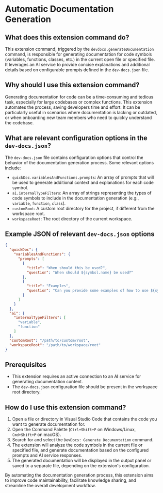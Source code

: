 
  
# Automatic Documentation Generation

## What does this extension command do?

This extension command, triggered by the `devdocs.generateDocumentation` command, is responsible for generating documentation for code symbols (variables, functions, classes, etc.) in the current open file or specified file. It leverages an AI service to provide concise explanations and additional details based on configurable prompts defined in the `dev-docs.json` file.

## Why should I use this extension command?

Generating documentation for code can be a time-consuming and tedious task, especially for large codebases or complex functions. This extension automates the process, saving developers time and effort. It can be particularly useful in scenarios where documentation is lacking or outdated, or when onboarding new team members who need to quickly understand the codebase.

## What are relevant configuration options in the `dev-docs.json`?

The `dev-docs.json` file contains configuration options that control the behavior of the documentation generation process. Some relevant options include:

- `quickDoc.variablesAndFunctions.prompts`: An array of prompts that will be used to generate additional context and explanations for each code symbol.
- `ai.internalTypeFilters`: An array of strings representing the types of code symbols to include in the documentation generation (e.g., `variable`, `function`, `class`).
- `customRoot`: A custom root directory for the project, if different from the workspace root.
- `workspaceRoot`: The root directory of the current workspace.

## Example JSON of relevant `dev-docs.json` options

```json
{
  "quickDoc": {
    "variablesAndFunctions": {
      "prompts": [
        {
          "title": "When should this be used?",
          "question": "When should ${symbol.name} be used?"
        },
        {
          "title": "Examples",
          "question": "Can you provide some examples of how to use ${symbol.name}?"
        }
      ]
    }
  },
  "ai": {
    "internalTypeFilters": [
      "variable",
      "function"
    ]
  },
  "customRoot": "/path/to/custom/root",
  "workspaceRoot": "/path/to/workspace/root"
}
```

## Prerequisites

- This extension requires an active connection to an AI service for generating documentation content.
- The `dev-docs.json` configuration file should be present in the workspace root directory.

## How do I use this extension command?

1. Open a file or directory in Visual Studio Code that contains the code you want to generate documentation for.
2. Open the Command Palette (`Ctrl+Shift+P` on Windows/Linux, `Cmd+Shift+P` on macOS).
3. Search for and select the `DevDocs: Generate Documentation` command.
4. The extension will analyze the code symbols in the current file or specified file, and generate documentation based on the configured prompts and AI service responses.
5. The generated documentation will be displayed in the output panel or saved to a separate file, depending on the extension's configuration.

By automating the documentation generation process, this extension aims to improve code maintainability, facilitate knowledge sharing, and streamline the overall development workflow.
  
  